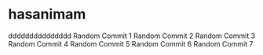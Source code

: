 # hasanimam
ddddddddddddddd
Random Commit 1
Random Commit 2
Random Commit 3
Random Commit 4
Random Commit 5
Random Commit 6
Random Commit 7
